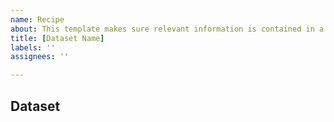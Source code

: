 ```yaml
---
name: Recipe
about: This template makes sure relevant information is contained in a new recipe pull request.
title: [Dataset Name]
labels: ''
assignees: ''

---
```


<!--
👋 Thanks for opening a PR! This template describes the relevant information for a new recipe pull request.

Appropriate files:
Do you have a recipe module (ex. recipe.py) meta.yaml in this PR? If you don't know what those are, please check out the sandbox https://mybinder.org/v2/gh/pangeo-forge/sandbox/binder or https://pangeo-forge.readthedocs.io/en/latest/introduction_tutorial/intro_tutorial_part3.html
-->

## Dataset

<!-- If you have created an issue for this dataset, please reference it here.  If not, you can include the relevant information from the issue template  https://github.com/pangeo-forge/staged-recipes/issues/new/choose in this PR -->
